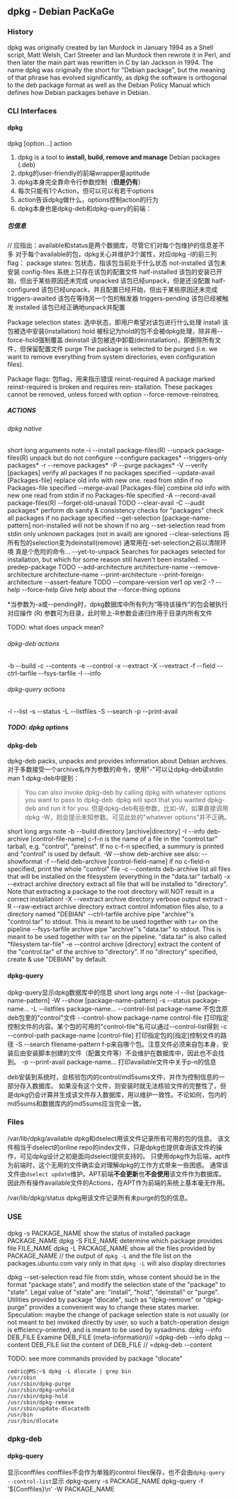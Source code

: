 dpkg - Debian PacKaGe
---------------

### History
dpkg was originally created by Ian Murdock in January 1994 as a Shell script, Matt Welsh, Carl Streeter and Ian Murdock then rewrote it in Perl, and then later the main part was rewritten in C by Ian Jackson in 1994. The name dpkg was originally the short for "Debian package", but the meaning of that phrase has evolved significantly, as dpkg the software is orthogonal to the deb package format as well as the Debian Policy Manual which defines how Debian packages behave in Debian.

### CLI Interfaces
#### dpkg
dpkg [option...] action

1. dpkg is a tool to **install, build, remove and manage** Debian packages (.deb)
2. dpkg的user-friendly的前端wrapper是aptitude
3. dpkg本身完全靠命令行参数控制（**但是仍有**）
4. 每次只能有1个Action，但可以可以有若干options
5. action告诉dpkg做什么，options控制action的行为
6. dpkg本身也是dpkg-deb和dpkg-query的前端：

##### 包信息
// 应指出：available和status是两个数据库，尽管它们对每个包维护的信息差不多
对于每个available的包，dpkg关心并维护3个属性，对应dpkg -l的前三列flag：
package states:		包状态，指该包当前处于什么状态
	not-installed		该包未安装
	config-files		系统上只存在该包的配置文件
	half-installed		该包的安装已开始，但出于某些原因还未完成
	unpacked		该包已经unpack，但是还没配置
	half-configured		该包已经unpack，并且配置已经开始，但出于某些原因还未完成
	triggers-awaited	该包在等待另一个包的触发器
	triggers-pending	该包已经被触发
	installed		该包已经正确地unpack并配置

Package selection states:	选中状态，即用户希望对该包进行什么处理
	install			该包被选中安装(installation)
	hold			被标记为hold的包不会被dpkg处理，除非用--force-hold强制覆盖
	deinstall		该包被选中卸载(deinstallation)，即删除所有文件，但保留配置文件
	purge			The  package  is selected to be purged
				(i.e. we want to remove everything from system
				directories, even configuration files).  

Package flags:		包flag，用来指示错误
	reinst-required		A package marked reinst-required is broken
				and  requires  rein‐ stallation.
				These packages cannot be removed, unless
				forced with option --force-remove-reinstreq.

##### ACTIONS
###### dpkg native
short	long			arguments		note
-i	--install		package-files(R)
	--unpack		package-files(R)		unpack but do not configure
	--configure		packages*
	--triggers-only 	packages*
-r	--remove		packages*
-P	--purge			packages*
-V	--verify		[packages]		verify all packages if no packages specified
	--update-avail		[Packages-file]		replace old info with new one. 
							read from stdin if no Packages-file specified
	--merge-avail		[Packages-file]		combine old info with new one
							read from stdin if no Packages-file specified
-A	--record-avail		package-files(R)
	--forget-old-unavail				TODO
	--clear-avail
-C	--audit			packages*		perform db sanity & consistency checks for "packages"
							check all packages if no package specified
	--get-selection		[package-name-pattern]	non-installed will not be shown if no arg
	--set-selection					read from stdin only
							unknown packages (not in avail) are ignored
	--clear-selections				将所有包的selection变为deinstall(remove)
							通常用在-set-selection之前以清除环境
							真是个危险的命令...
	--yet-to-unpack					Searches for packages selected for installation, but which for some reason still haven't been installed.
	--predep-package				TODO
	--add-architecture	architecture-name
	--remove-architecture	architecture-name
	--print-architecture
	--print-foreign-architecture
	--assert-feature				TODO
	--compare-version	ver1 op ver2
-?	--help
	--force-help					Give help about the --force-thing options

*当参数为-a或--pending时，dpkg数据库中所有列为“等待该操作”的包会被执行对应操作
(R) 参数可为目录，此时带上-R参数会递归作用于目录内所有文件

TODO: what does unpack mean?
###### dpkg-deb actions
-b	--build
-c	--contents
-e	--control
-x	--extract
-X	--vextract
-f	--field
	--ctrl-tarfile
	--fsys-tarfile
-I	--info

###### dpkg-query actions
-l	--list
-s	--status
-L	--listfiles
-S	--search
-p	--print-avail

##### TODO: dpkg options

#### dpkg-deb
dpkg-deb packs, unpacks and provides information about Debian archives.
对于多数接受一个archive名作为参数的命令，使用"-"可以让dpkg-deb读stdin
man 1 dpkg-deb中提到：
> You  can  also  invoke  dpkg-deb  by calling dpkg with whatever options you want to pass to dpkg-deb. dpkg will spot that you wanted dpkg-deb and run it for you.
但是dpkg-deb有些参数，比如-W，如果直接调用dpkg -W，则会提示未知参数。可见此处的"whatever options"并不正确。


short	long		args					note
-b	--build		directory [archive|directory]
-I	--info		deb-archive [control-file-name]		c-f-n is the name of a file in the "control.tar" tarball, e.g. "control", "preinst".
								If no c-f-n specified, a summury is printed and "control" is used by default.
-W	--show		deb-archive				see also: --showformat
-f	--field		deb-archive [control-field-name]	if no c-field-n specified, print the whole "control" file
-c	--contents	deb-archive				list all files that will be installed on the filesystem (everything in the "data.tar" tarball)
-x	--extract	archive directory			extract all file that will be installed to "directory".
								Note that extracting a package to the root directory will NOT result in a correct installation!
-X	--vextract	archive directory			verbose output extract
-R	--raw-extract	archive directory			extract control infomation files also, to a directory named "DEBIAN"
	--ctrl-tarfile	archive					pipe "archive"'s "control.tar" to stdout. This is meant to be used together with `tar` on the pipeline
	--fsys-tarfile	archive					pipe "archive"'s "data.tar" to stdout. This is meant to be used together with `tar` on the pipeline. "data.tar" is also called "filesystem tar-file"
-e	--control	archive [directory]			extract the content of the "control.tar" of the archive to "directory".
								If no "directory" specified, create & use "DEBIAN" by default.

#### dpkg-query
dpkg-query显示dpkg数据库中的信息
short	long		args				note
-l	--list		[package-name-pattern]
-W	--show		[package-name-pattern]
-s	--status	package-name...
-L	--listfiles	package-name...
	--control-list	package-name			不包含原deb包里的"control"文件
	--control-show	package-name control-file	打印指定控制文件的内容。某个包的可用的"control-file"名可以通过--control-list得到
-c	--control-path	package-name [control-file]	打印指定包的[指定]控制文件的路径
-S	--search	filename-pattern		f-p来自哪个包。注意文件必须来自包本身，安装后由安装脚本创建的文件（配置文件等）不会维护在数据库中，因此也不会找到。
-p	--print-avail	package-name...			打印available文件中关于p-n的信息

deb安装到系统时，会核验包内的control/md5sums文件，并作为控制信息的一部分存入数据库。
如果没有这个文件，则安装时就无法核验文件的完整性了，但是dpkg仍会计算并生成该文件存入数据库，用以维护一致性。不论如何，包内的md5sums和数据库内的md5sums应当完全一致。

### Files
/var/lib/dpkg/available
dpkg和dselect用该文件记录所有可用的包的信息。
该文件相当于dselect的online repo的index文件，只是dpkg也提供查询该文件的操作，可见dpkg设计之初是面向dselect提供支持的。
只使用dpkg作为后端，apt作为前端时，这个无用的文件确实会对理解dpkg的工作方式带来一些困惑。
通常该文件由`dselect update`维护。APT前端**不会更新**也**不会使用**该文件作为数据库。因此所有操作available文件的Actions，在APT作为前端的系统上基本毫无作用。

/var/lib/dpkg/status
dpkg用该文件记录所有未purge的包的信息。

### USE
#### 
dpkg -s PACKAGE_NAME		show the status of installed package PACKAGE_NAME
dpkg -S FILE_NAME		determine which package provides file FILE_NAME
dpkg -L PACKAGE_NAME		show all the files provided by PACKAGE_NAME // the output of `dpkg -L` and the file list on the packages.ubuntu.com vary only in that `dpkg -L` will also display directories

dpkg --set-selection		read file from stdin, whose content should be in the format "package state", and modify the selection state of the "package" to "state". Legal value of "state" are: "install", "hold", "deinstall" or "purge". Utilities provided by package "dlocate", such as "dpkg-remove" or "dpkg-purge" provides a convenient way to change these states marker. Speculation: maybe the change of package selection state is not usually (or not meant to be) invoked directly by user, so such a batch-operation design is efficiency-oriented, and is meant to be used by sysadmins.
dpkg --info DEB_FILE		Examine DEB_FILE (meta-information)// =dpkg-deb --info
dpkg --content DEB_FILE		list the content of DEB_FILE // =dpkg-deb --content

TODO: see more commands provided by package "dlocate"
```
cedric@MS:~$ dpkg -L dlocate | grep bin
/usr/sbin
/usr/sbin/dpkg-purge
/usr/sbin/dpkg-unhold
/usr/sbin/dpkg-hold
/usr/sbin/dpkg-remove
/usr/sbin/update-dlocatedb
/usr/bin
/usr/bin/dlocate
```


### dpkg-deb


#### dpkg-query
显示conffiles
conffiles不会作为单独的control files保存，也不会由`dpkg-query --control-list`显示
dpkg-query -s PACKAGE_NAME
dpkg-query -f '${Conffiles}\n' -W PACKAGE_NAME
